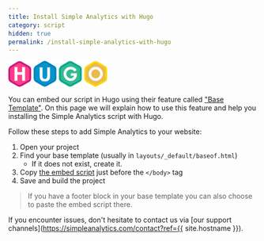 ```yaml
---
title: Install Simple Analytics with Hugo
category: script
hidden: true
permalink: /install-simple-analytics-with-hugo
---
```


<img src="/images/hugo-logo.svg" width="200px">

You can embed our script in Hugo using their feature called ["Base Template"](https://gohugo.io/templates/base/). On this page we will explain how to use this feature and help you installing the Simple Analytics script with Hugo.

Follow these steps to add Simple Analytics to your website:

1. Open your project
1. Find your base template (usually in `layouts/_default/baseof.html`)
   - If it does not exist, create it.
1. Copy [the embed script](/script) just before the `</body>` tag
1. Save and build the project

> If you have a footer block in your base template you can also choose to paste the embed script there.

If you encounter issues, don't hesitate to contact us via [our support channels](https://simpleanalytics.com/contact?ref={{ site.hostname }}).
